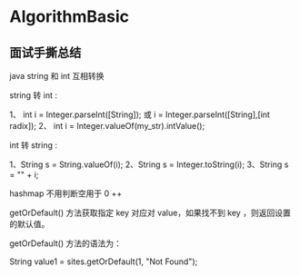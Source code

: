 # AlgorithmBasic

## 面试手撕总结

java string 和 int 互相转换

string  转 int :

1、 int i = Integer.parseInt([String]); 或 i = Integer.parseInt([String],[int radix]);
2、 int i = Integer.valueOf(my_str).intValue();


int  转  string :

1、String s = String.valueOf(i);
2、String s = Integer.toString(i);
3、String s = "" + i;

hashmap 不用判断空用于 0 ++

getOrDefault() 方法获取指定 key 对应对 value，如果找不到 key ，则返回设置的默认值。

getOrDefault() 方法的语法为：

String value1 = sites.getOrDefault(1, "Not Found");


